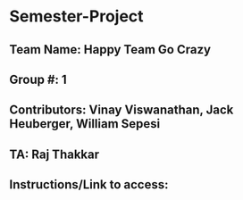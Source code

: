 # Semester-Project

## Team Name: Happy Team Go Crazy

## Group #: 1

## Contributors: Vinay Viswanathan, Jack Heuberger, William Sepesi

## TA: Raj Thakkar

## Instructions/Link to access: <insert here>
